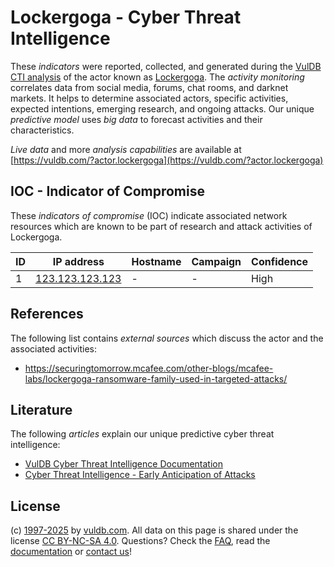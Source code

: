 # Lockergoga - Cyber Threat Intelligence

These _indicators_ were reported, collected, and generated during the [VulDB CTI analysis](https://vuldb.com/?kb.cti) of the actor known as [Lockergoga](https://vuldb.com/?actor.lockergoga). The _activity monitoring_ correlates data from social media, forums, chat rooms, and darknet markets. It helps to determine associated actors, specific activities, expected intentions, emerging research, and ongoing attacks. Our unique _predictive model_ uses _big data_ to forecast activities and their characteristics.

_Live data_ and more _analysis capabilities_ are available at [https://vuldb.com/?actor.lockergoga](https://vuldb.com/?actor.lockergoga)

## IOC - Indicator of Compromise

These _indicators of compromise_ (IOC) indicate associated network resources which are known to be part of research and attack activities of Lockergoga.

ID | IP address | Hostname | Campaign | Confidence
-- | ---------- | -------- | -------- | ----------
1 | [123.123.123.123](https://vuldb.com/?ip.123.123.123.123) | - | - | High

## References

The following list contains _external sources_ which discuss the actor and the associated activities:

* https://securingtomorrow.mcafee.com/other-blogs/mcafee-labs/lockergoga-ransomware-family-used-in-targeted-attacks/

## Literature

The following _articles_ explain our unique predictive cyber threat intelligence:

* [VulDB Cyber Threat Intelligence Documentation](https://vuldb.com/?kb.cti)
* [Cyber Threat Intelligence - Early Anticipation of Attacks](https://www.scip.ch/en/?labs.20201022)

## License

(c) [1997-2025](https://vuldb.com/?kb.changelog) by [vuldb.com](https://vuldb.com/?kb.about). All data on this page is shared under the license [CC BY-NC-SA 4.0](https://creativecommons.org/licenses/by-nc-sa/4.0/). Questions? Check the [FAQ](https://vuldb.com/?kb.faq), read the [documentation](https://vuldb.com/?kb) or [contact us](https://vuldb.com/?contact)!
